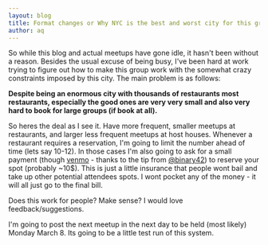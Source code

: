 ```yaml
---
layout: blog
title: Format changes or Why NYC is the best and worst city for this group
author: aq
---
```


So while this blog and actual meetups have gone idle, it hasn't been without a reason. Besides the usual excuse of being busy, I've been hard at work trying to figure out how to make this group work with the somewhat crazy constraints imposed by this city. The main problem is as follows:

**Despite being an enormous city with thousands of restaurants most restaurants, especially the good ones are very very small and also very hard to book for large groups (if book at all).**
  
So heres the deal as I see it. Have more frequent, smaller meetups at restaurants, and larger less frequent meetups at host houses. Whenever a restaurant requires a reservation, I'm going to limit the number ahead of time (lets say 10-12). In those cases I'm also going to ask for a small payment (though [venmo](http://venmo.com) - thanks to the tip from [@binary42](http://twitter.com/binary42)) to reserve your spot (probably ~10$). This is just a little insurance that people wont bail and take up other potential attendees spots. I wont pocket any of the money - it will all just go to the final bill.

Does this work for people? Make sense? I would love feedback/suggestions. 

I'm going to post the next meetup in the next day to be held (most likely) Monday March 8. Its going to be a little test run of this system.



